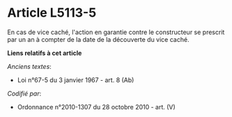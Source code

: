 # Article L5113-5

En cas de vice caché, l'action en garantie contre le constructeur se prescrit par un an à compter de la date de la découverte
du vice caché.

**Liens relatifs à cet article**

_Anciens textes_:

  - Loi n°67-5 du 3 janvier 1967 - art. 8 (Ab)

_Codifié par_:

  - Ordonnance n°2010-1307 du 28 octobre 2010 - art. (V)
